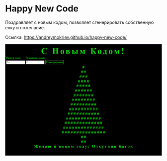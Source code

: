 # Happy New Code

Поздравляет с новым кодом, позволяет сгенерировать собственную елку и пожелание.

Ссылка: https://andreymokriev.github.io/happy-new-code/
 
![alt text](screenshots/1.png "Скриншотичек")
